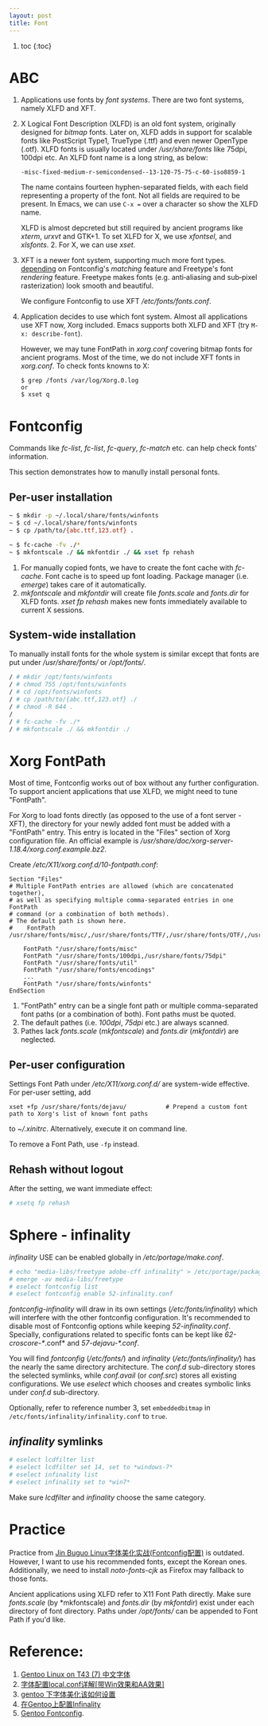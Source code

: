```yaml
---
layout: post
title: Font
---
```


1. toc
{:toc}

# ABC

1. Applications use fonts by *font systems*. There are two font systems, namely XLFD and XFT.
2. X Logical Font Description (XLFD) is an old font system, originally designed for *bitmap* fonts. Later on, XLFD adds in support for scalable fonts like PostScript Type1, TrueType (.ttf) and even newer OpenType (.otf). XLFD fonts is usually located under */usr/share/fonts* like 75dpi, 100dpi etc. An XLFD font name is a long string, as below:

   ```
   -misc-fixed-medium-r-semicondensed--13-120-75-75-c-60-iso8859-1
   ```

   The name contains fourteen hyphen-separated fields, with each field representing a property of the font. Not all fields are required to be present. In Emacs, we can use `C-x =` over a character so show the XLFD name.
   
   XLFD is almost depcreted but still required by ancient programs like *xterm*, *urxvt* and GTK+1. To set XLFD for X, we use *xfontsel*, and *xlsfonts*.
   2. For X, we can use *xset*.
3. XFT is a newer font system, supporting much more font types. [depending](https://unix.stackexchange.com/a/398739/74407) on Fontconfig's *matching* feature and Freetype's font *rendering* feature. Freetype makes fonts (e.g. anti‑aliasing and sub‑pixel rasterization) look smooth and beautiful.

   We configure Fontconfig to use XFT */etc/fonts/fonts.conf*.
3. Application decides to use which font system. Almost all applications use XFT now, Xorg included. Emacs supports both XLFD and XFT (try `M-x: describe-font`).

   However, we may tune FontPath in *xorg.conf* covering bitmap fonts for ancient programs. Most of the time, we do not include XFT fonts in *xorg.conf*. To check fonts knowns to X:

   ```
   $ grep /fonts /var/log/Xorg.0.log
   or
   $ xset q
   ```

# Fontconfig

Commands like *fc-list*, *fc-list*, *fc-query*, *fc-match* etc. can help check fonts' information.

This section demonstrates how to manully install personal fonts.

## Per-user installation

```bash
~ $ mkdir -p ~/.local/share/fonts/winfonts
~ $ cd ~/.local/share/fonts/winfonts
~ $ cp /path/to/{abc.ttf,123.otf} .

~ $ fc-cache -fv ./*
~ $ mkfontscale ./ && mkfontdir ./ && xset fp rehash
```

1. For manually copied fonts, we have to create the font cache with *fc-cache*. Font cache is to speed up font loading. Package manager (i.e. *emerge*) takes care of it automatically.
2. *mkfontscale* and *mkfontdir* will create file *fonts.scale* and *fonts.dir* for XLFD fonts. *xset fp rehash* makes new fonts immediately available to current X sessions.

## System-wide installation

To manually install fonts for the whole system is similar except that fonts are put under */usr/share/fonts/* or */opt/fonts/*.

```bash
/ # mkdir /opt/fonts/winfonts
/ # chmod 755 /opt/fonts/winfonts
/ # cd /opt/fonts/winfonts
/ # cp /path/to/{abc.ttf,123.otf} ./
/ # chmod -R 644 .
/ 
/ # fc-cache -fv ./*
/ # mkfontscale ./ && mkfontdir ./
```

# Xorg FontPath

Most of time, Fontconfig works out of box without any further configuration. To support ancient applications that use XLFD, we might need to tune "FontPath".

For Xorg to load fonts directly (as opposed to the use of a font server - XFT), the directory for your newly added font must be added with a "FontPath" entry. This entry is located in the "Files" section of Xorg configuration file. An official example is */usr/share/doc/xorg-server-1.18.4/xorg.conf.example.bz2*.

Create */etc/X11/xorg.conf.d/10-fontpath.conf*:

```
Section "Files"
# Multiple FontPath entries are allowed (which are concatenated together),
# as well as specifying multiple comma-separated entries in one FontPath
# command (or a combination of both methods).
# The default path is shown here.
#    FontPath	/usr/share/fonts/misc/,/usr/share/fonts/TTF/,/usr/share/fonts/OTF/,/usr/share/fonts/Type1/,/usr/share/fonts/100dpi/,/usr/share/fonts/75dpi/

    FontPath "/usr/share/fonts/misc"
    FontPath "/usr/share/fonts/100dpi,/usr/share/fonts/75dpi"
    FontPath "/usr/share/fonts/util"
    FontPath "/usr/share/fonts/encodings"
    ...
    FontPath "/usr/share/fonts/winfonts"
EndSection
```

1. "FontPath" entry can be a single font path or multiple comma-separated font paths (or a combination of both). Font paths must be quoted.
2. The default pathes (i.e. *100dpi*, *75dpi* etc.) are always scanned.
3. Pathes lack *fonts.scale* (*mkfontscale*) and *fonts.dir* (*mkfontdir*) are neglected.

## Per-user configuration

Settings Font Path under */etc/X11/xorg.conf.d/* are system-wide effective. For per-user setting, add

```
xset +fp /usr/share/fonts/dejavu/           # Prepend a custom font path to Xorg's list of known font paths
```

to *~/.xinitrc*. Alternatively, execute it on command line.

To remove a Font Path, use `-fp` instead. 

## Rehash without logout

After the setting, we want immediate effect:

```bash
# xsetq fp rehash
```

# Sphere - infinality

*infinality* USE can be enabled globally in */etc/portage/make.conf*.

```bash
# echo "media-libs/freetype adobe-cff infinality" > /etc/portage/package.use/freetype
# emerge -av media-libs/freetype
# eselect fontconfig list
# eselect fontconfig enable 52-infinality.conf
```

*fontconfig-infinality* will draw in its own settings (*/etc/fonts/infinality*) which will interfere with the other fontconfig configuration. It's recommended to disable most of Fontconfig options while keeping *52-infinality.conf*. Specially, configurations related to specific fonts can be kept like *62-croscore-\**.conf* and *57-dejavu-\*.conf*.

You will find *fontconfig* (*/etc/fonts/*) and *infinality* (*/etc/fonts/infinality/*) has the nearly the same directory architecture. The *conf.d* sub-directory stores the selected symlinks, while *conf.avail* (or *conf.src*) stores all existing configurations. We use *eselect* which chooses and creates symbolic links under *conf.d* sub-directory.

Optionally, refer to reference number 3, set `embeddedbitmap` in `/etc/fonts/infinality/infinality.conf` to `true`.

## *infinality* symlinks

```bash
# eselect lcdfilter list
# eselect lcdfilter set 14, set to *windows-7*
# eselect infinality list
# eselect infinality set to *win7*
```

Make sure *lcdfilter* and *infinality* choose the same category.

# Practice

Practice from [Jin Buguo Linux字体美化实战(Fontconfig配置)](http://www.jinbuguo.com/gui/linux_fontconfig.html) is outdated. However, I want to use his recommended fonts, except the Korean ones. Additionally, we need to install *noto-fonts-cjk* as Firefox may fallback to those fonts.

Ancient applications using XLFD refer to X11 Font Path directly. Make sure *fonts.scale* (by *mkfontscale) and *fonts.dir* (by *mkfontdir*) exist under each directory of font directory. Paths under */opt/fonts/* can be appended to Font Path if you'd like.

# Reference:

1. [Gentoo Linux on T43 (7) 中文字体](http://ted.is-programmer.com/categories/1547/posts)
2. [字体配置local.conf详解[带Win效果和AA效果]](https://www.freebsdchina.org/forum/viewtopic.php?t=34824&start=0&postdays=0&postorder=asc&highlight=)
3. [gentoo 下字体美化该如何设置](https://groups.google.com/forum/#!topic/gentoo-china/gzW8mg9OIhg)
4. [在Gentoo上配置Infinality](https://gist.github.com/kidlj/f30e82c2c6f064990596)
5. [Gentoo Fontconfig](https://wiki.gentoo.org/wiki/Fontconfig).

